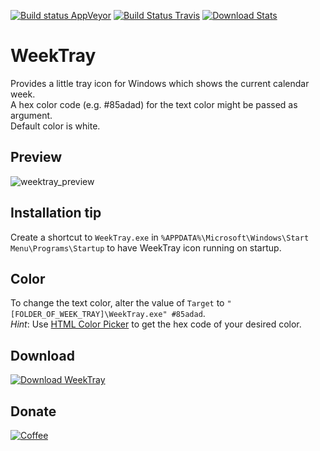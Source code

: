 [![Build status AppVeyor](https://ci.appveyor.com/api/projects/status/vxx4ip40b8de9qt2?svg=true)](https://ci.appveyor.com/project/sebdotnet/weektray)
[![Build Status Travis](https://travis-ci.org/sebdotnet/WeekTray.svg?branch=master)](https://travis-ci.org/sebdotnet/WeekTray)
[![Download Stats](https://img.shields.io/sourceforge/dt/weektray.svg)](https://sourceforge.net/projects/weektray/files/latest/download)

# WeekTray

Provides a little tray icon for Windows which shows the current calendar week.  
A hex color code (e.g. #85adad) for the text color might be passed as argument.  
Default color is white.  


## Preview

![weektray_preview](http://sebdotnet.bplaced.net/weektray/weektray_preview.png)  


## Installation tip

Create a shortcut to `WeekTray.exe` in `%APPDATA%\Microsoft\Windows\Start Menu\Programs\Startup` to have WeekTray icon running on startup.  


## Color
To change the text color, alter the value of `Target` to `"[FOLDER_OF_WEEK_TRAY]\WeekTray.exe" #85adad`.  
*Hint*: Use [HTML Color Picker](https://www.w3schools.com/colors/colors_picker.asp) to get the hex code of your desired color.  


## Download
  
[![Download WeekTray](https://a.fsdn.com/con/app/sf-download-button)](https://sourceforge.net/projects/weektray/files/latest/download)  


## Donate
  
[![Coffee](http://sebdotnet.bplaced.net/misc/coffee.png)](https://ko-fi.com/K3K65B0H)
